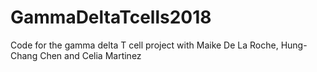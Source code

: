 # GammaDeltaTcells2018
Code for the gamma delta T cell project with Maike De La Roche, Hung-Chang Chen and Celia Martinez
